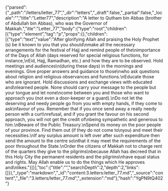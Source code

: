 {"parsed":{"_path":"/letters/letter_77","_dir":"letters","_draft":false,"_partial":false,"_locale":"","title":"Letter77","description":"A letter to Qutham bin Abbas (brother of Abdullah bin Abbas), who was the Governor of Makkah.","itle":"Letter_77","body":{"type":"root","children":[{"type":"element","tag":"p","props":{},"children":[{"type":"text","value":"After glorifying Allah and praising the Holy Prophet (s) be it known to you that you should\nmake all the necessary arrangements for the festival of Hajj and remind people of the\nimportance of the Days of Allah (days reserved for special religious functions, for instance,\nEid, Hajj, Ramadhan, etc.) and how they are to be observed. Hold meetings and audiences\n(during these days) in the mornings and evenings. Give proper answers and guidance to those\nwho ask questions about religion and religious observances and functions.\nEducate those who are ignorant. Hold discussions and exchange views with educated and\nlearned people. None should carry your message to the people but your tongue and let none\ncome between you and those who want to approach you (not even a door-keeper or a guard).\nDo not let the deserving and needy people go from you with empty hands, if they come to ask\nfavour of you. Remember that if you once send away a really needy person with a curt\nrefusal, and if you grant the favour on his second approach, you will not get the credit of\nbeing sympathetic and generous to him.\nBeware of the Public Treasury.\nSpend its money on the poor people of your province. Find them out (if they do not come to\nyou) and meet their necessities.\nIf any surplus amount is left over after such expenditure then send the amount to the centre so\nthat it may meet the requirements of the poor throughout the State.\nOrder the citizens of Makkah not to charge rent of the quarters they give to the pilgrims\nbecause Allah has decreed that in this Holy City the permanent residents and the pilgrims\nhave equal status and rights. May Allah enable us to do the things which He approves and\nlikes."}]}],"toc":{"title":"","searchDepth":2,"depth":2,"links":[]}},"_type":"markdown","_id":"content:3.letters:letter_77.md","_source":"content","_file":"3.letters/letter_77.md","_extension":"md"},"hash":"YgPN9tQ402"}